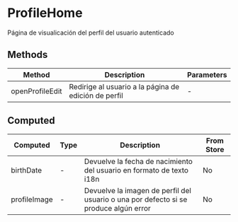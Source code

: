 # ProfileHome

Página de visualicación del perfil del usuario autenticado

## Methods

<!-- @vuese:ProfileHome:methods:start -->
|Method|Description|Parameters|
|---|---|---|
|openProfileEdit|Redirige al usuario a la página de edición de perfil|-|

<!-- @vuese:ProfileHome:methods:end -->


## Computed

<!-- @vuese:ProfileHome:computed:start -->
|Computed|Type|Description|From Store|
|---|---|---|---|
|birthDate|-|Devuelve la fecha de nacimiento del usuario en formato de texto i18n|No|
|profileImage|-|Devuelve la imagen de perfil del usuario o una por defecto si se produce algún error|No|

<!-- @vuese:ProfileHome:computed:end -->


